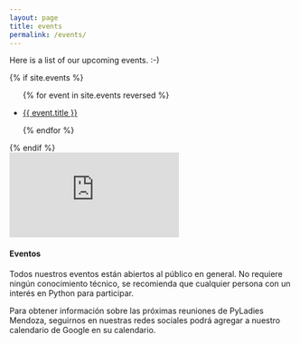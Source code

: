 ```yaml
---
layout: page
title: events
permalink: /events/
---
```


<p>Here is a list of our upcoming events. :-)</p>

{% if site.events %}
<ul>
{% for event in site.events reversed %}
    <li>
        <p><a href="{{ event.url }}">{{ event.title }}</a></p>
    </li>
{% endfor %}
</ul>
{% endif %}


<div id="events" class="row">
    <div class="col-lg-4 col-md-4">
        <div class="embed-responsive embed-responsive-4by3">
            <iframe class="embed-responsive-item" src="https://calendar.google.com/calendar/embed?showTitle=0&amp;showPrint=0&amp;showCalendars=0&amp;height=350&amp;wkst=1&amp;bgcolor=%23FFFFFF&amp;src=vtnpeo5tlcuv0l4jdgq4bpfbn8%40group.calendar.google.com&amp;color=%23B1365F&amp;ctz=America%2FSao_Paulo" style="border-width:0" frameborder="0" scrolling="no"></iframe>
        </div>
        <h4 id="events">Eventos</h4>
        <p class="text-justify">Todos nuestros eventos están abiertos al público en general. No requiere ningún conocimiento técnico, se recomienda que cualquier persona con un interés en Python para participar.</p>
        <p class="text-justify">Para obtener información sobre las próximas reuniones de PyLadies Mendoza, seguirnos en nuestras redes sociales podrá agregar a nuestro calendario de Google en su calendario.</p>
    </div>
</div>
